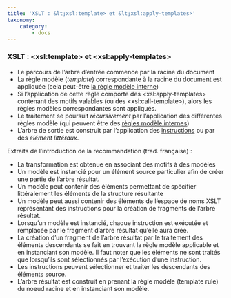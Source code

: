 ```yaml
---
title: 'XSLT : &lt;xsl:template> et &lt;xsl:apply-templates>'
taxonomy:
    category:
        - docs
---
```


### XSLT : &lt;xsl:template> et &lt;xsl:apply-templates>
-   Le parcours de l’arbre d’entrée commence par la racine du document
-   La règle modèle (*template*) correspondante à la racine du document
    est appliquée (cela peut-être [la règle modèle
    interne](/xslt/68/regles-modele-internes-_built-in-templates_))
-   Si l’application de cette règle comporte des
    &lt;xsl:apply-templates&gt; contenant des motifs valables (ou des
    &lt;xsl:call-template&gt;), alors les règles modèles correspondantes
    sont appliqués.
-   Le traitement se poursuit *récursivement* par l’application des
    différentes règles modèle (qui peuvent être des [règles modèle
    internes](/xslt/68/regles-modele-internes-_built-in-templates_))
-   L’arbre de sortie est construit par l’application des
    [instructions](/xslt/65/construction-de-l-arbre-de-sortie) ou par
    des *élément littéraux*.

Extraits de l’introduction de la recommandation (trad. française) :

-   La transformation est obtenue en associant des motifs à des modèles
-   Un modèle est instancié pour un élément source particulier afin de
    créer une partie de l’arbre résultat.
-   Un modèle peut contenir des éléments permettant de spécifier
    littéralement les éléments de la structure résultante
-   Un modèle peut aussi contenir des éléments de l’espace de noms XSLT
    représentant des instructions pour la création de fragments de
    l’arbre résultat.
-   Lorsqu’un modèle est instancié, chaque instruction est exécutée et
    remplacée par le fragment d’arbre résultat qu’elle aura crée.
-   La création d’un fragment de l’arbre résultat par le traitement des
    éléments descendants se fait en trouvant la règle modèle applicable
    et en instanciant son modèle. Il faut noter que les éléments ne sont
    traités que lorsqu’ils sont sélectionnés par l’exécution d’une
    instruction.
-   Les instructions peuvent sélectionner et traiter les descendants des
    éléments source.
-   L’arbre résultat est construit en prenant la règle modèle (template
    rule) du noeud racine et en instanciant son modèle.
